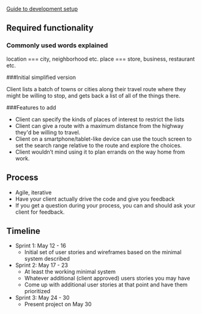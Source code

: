[Guide to development setup](https://gist.github.com/aisapatino/fb5770a0bcaa87d6f51f)

## Required functionality

### Commonly used words explained

location === city, neighborhood etc.
place === store, business, restaurant etc.

###Initial simplified version

Client lists a batch of towns or cities along their travel route where they
 might be willing to stop, and gets back a list of all of the things there.

###Features to add

* Client can specify the kinds of places of interest to restrict the lists
* Client can give a route with a maximum distance from the highway they'd be
  willing to travel.
* Client on a smartphone/tablet-like device can use the touch screen to set
  the search range relative to the route and explore the choices.
* Client wouldn’t mind using it to plan errands on the way home from work.

## Process

* Agile, iterative
* Have your client actually drive the code and give you feedback
* If you get a question during your process, you can and should ask your
  client for feedback.

## Timeline

* Sprint 1: May 12 - 16
    * Initial set of user stories and wireframes based on the minimal
      system described
* Sprint 2: May 17 - 23
    * At least the working minimal system
    * Whatever additional (client approved) users stories you may have
    * Come up with additional user stories at that point and have them
      prioritized
* Sprint 3: May 24 - 30
    * Present project on May 30

